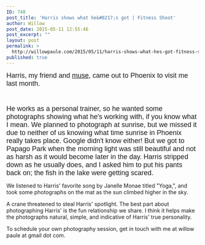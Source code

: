 ```yaml
---
ID: 748
post_title: 'Harris shows what he&#8217;s got | Fitness Shoot'
author: Willow
post_date: 2015-05-11 12:55:46
post_excerpt: ""
layout: post
permalink: >
  http://willowpaule.com/2015/05/11/harris-shows-what-hes-got-fitness-shoot/
published: true
---
```

<p style="margin-bottom: 0in"><span style="font-size:18px;"><span style="font-family: century gothic,applegothic,apple gothic,sans-serif;">
<style type="text/css">P { margin-bottom: 0.08
</style>
Harris, my friend and <a href="http://www.willowpaule.com/p178994316/h211f11f3#h211f11f3" target="_blank">muse</a>, came out to Phoenix to visit me last month. </span></span></p>

<p style="margin-bottom: 0in"><span style="font-size:18px;"><span style="font-family: century gothic,applegothic,apple gothic,sans-serif;">
<zentobox height="608" preview="/img/s7/v152/p1169562051-5.jpg" width="910"><!--
{
  "type": "zf.zentobox.PhotoVideo",
  "options": {
    "autoPlay": false,
    "hoverAction": "1",
    "hideWatermark": "false",
    "isSoundtrackLooped": false,
    "duration": "5",
    "transition": "2",
    "autoStart": false,
    "needLoopImages": false,
    "isRandom": false,
    "hasTopBar": true,
    "needLinkToGallery": true,
    "linkToGalleryText": "Visit Gallery",
    "showPhotoTitles": true,
    "showGalleryTitle": true,
    "showController": true,
    "allowFullScreen": true,
    "showThumbs": false,
    "controllerStyle": "31",
    "showOpeningSlide": true,
    "showClosingSlide": true,
    "slideBgColor": "#111111",
    "slideDisplayNameColor": "#f5f5f5",
    "slideGalleryTitleColor": "#dddddd",
    "bgColor": "#555555",
    "isBackgroundTransparent": false,
    "hideBorder": false,
    "borderColor": "#555555",
    "animationStyle": 2,
    "animationColor": "#cccccc",
    "anchorPoint": 4,
    "click": {
      "action": "0",
      "newWindow": false,
      "url": ""
    }
  },
  "layout": {
    "imageSize": "-1",
    "customWidth": "800",
    "customHeight": "630",
    "browserScaling": "true",
    "themeBorder": "true",
    "alignment": "0",
    "hSpace": "25",
    "vSpace": "15",
    "borderWidth": 0,
    "sizingMode": "0",
    "fixedAlignment": "true"
  },
  "content": {
    "ownerId": 841192347,
    "photoSetId": "gal812435815",
    "photoId": "1169562051",
    "isVideo": false
  }
}
--></zentobox>
</span></span></p>

<p style="margin-bottom: 0in">&nbsp;</p>

<p style="margin-bottom: 0in"><span style="font-size:18px;"><span style="font-family: century gothic,applegothic,apple gothic,sans-serif;">He works as a personal trainer, so he wanted some photographs showing what he&#39;s working with, if you know what I mean. We planned to photograph at sunrise, but we missed it due to neither of us knowing what time sunrise in Phoenix really takes place. Google didn&#39;t know either! But we got to Papago Park when the morning light was still beautiful and not as harsh as it would become later in the day. Harris stripped down as he usually does, and I asked him to put his pants back on; the fish in the lake were getting scared.</span></span></p>

<p style="margin-bottom: 0in"><span style="font-size:18px;"><span style="font-family: century gothic,applegothic,apple gothic,sans-serif;">
<zentobox height="315" width="420"><!--
{
  "type": "zf.zentobox.Embed",
  "layout": {
    "themeBorder": "true",
    "fixedAlignment": "true",
    "alignment": "1",
    "hSpace": "10",
    "vSpace": "10"
  },
  "content": {
    "code": "<iframe width=\"420\" height=\"315\" src=\"https://www.youtube.com/embed/BxRTNDlNFS0\" frameborder=\"0\" allowfullscreen></iframe>",
    "width": 420,
    "height": 315
  }
}
--></zentobox>
<span style="font-size:18px;"><span style="font-family: century gothic,applegothic,apple gothic,sans-serif;"> 
<zentobox height="960" preview="/img/s7/v166/p1169563005-6.jpg" width="641"><!--
{
  "type": "zf.zentobox.PhotoVideo",
  "options": {
    "autoPlay": false,
    "hoverAction": "1",
    "hideWatermark": "false",
    "isSoundtrackLooped": false,
    "duration": "5",
    "transition": "2",
    "autoStart": false,
    "needLoopImages": false,
    "isRandom": false,
    "hasTopBar": true,
    "needLinkToGallery": true,
    "linkToGalleryText": "Visit Gallery",
    "showPhotoTitles": true,
    "showGalleryTitle": true,
    "showController": true,
    "allowFullScreen": true,
    "showThumbs": false,
    "controllerStyle": "31",
    "showOpeningSlide": true,
    "showClosingSlide": true,
    "slideBgColor": "#111111",
    "slideDisplayNameColor": "#f5f5f5",
    "slideGalleryTitleColor": "#dddddd",
    "bgColor": "#555555",
    "isBackgroundTransparent": false,
    "hideBorder": false,
    "borderColor": "#555555",
    "animationStyle": 2,
    "animationColor": "#cccccc",
    "anchorPoint": 4,
    "click": {
      "action": "0",
      "newWindow": false,
      "url": ""
    }
  },
  "layout": {
    "imageSize": "-1",
    "customWidth": "800",
    "customHeight": "630",
    "browserScaling": "true",
    "themeBorder": "true",
    "alignment": "1",
    "hSpace": "25",
    "vSpace": "15",
    "borderWidth": 0,
    "sizingMode": "0",
    "fixedAlignment": "true"
  },
  "content": {
    "ownerId": 841192347,
    "photoSetId": "gal812435815",
    "photoId": "1169563005",
    "isVideo": false,
    "title": "",
    "caption": "Interpretive dance with doo rag.",
    "altText": ""
  }
}
--></zentobox>
</span></span> 
<zentobox height="960" preview="/img/s7/v169/p1169562807-6.jpg" width="641"><!--
{
  "type": "zf.zentobox.PhotoVideo",
  "options": {
    "autoPlay": false,
    "hoverAction": "1",
    "hideWatermark": "false",
    "isSoundtrackLooped": false,
    "duration": "5",
    "transition": "2",
    "autoStart": false,
    "needLoopImages": false,
    "isRandom": false,
    "hasTopBar": true,
    "needLinkToGallery": true,
    "linkToGalleryText": "Visit Gallery",
    "showPhotoTitles": true,
    "showGalleryTitle": true,
    "showController": true,
    "allowFullScreen": true,
    "showThumbs": false,
    "controllerStyle": "31",
    "showOpeningSlide": true,
    "showClosingSlide": true,
    "slideBgColor": "#111111",
    "slideDisplayNameColor": "#f5f5f5",
    "slideGalleryTitleColor": "#dddddd",
    "bgColor": "#555555",
    "isBackgroundTransparent": false,
    "hideBorder": false,
    "borderColor": "#555555",
    "animationStyle": 2,
    "animationColor": "#cccccc",
    "anchorPoint": 4,
    "click": {
      "action": "0",
      "newWindow": false,
      "url": ""
    }
  },
  "layout": {
    "imageSize": "-1",
    "customWidth": "800",
    "customHeight": "630",
    "browserScaling": "true",
    "themeBorder": "true",
    "alignment": "1",
    "hSpace": "25",
    "vSpace": "15",
    "borderWidth": 0,
    "sizingMode": "0",
    "fixedAlignment": "true"
  },
  "content": {
    "ownerId": 841192347,
    "photoSetId": "gal812435815",
    "photoId": "1169562807",
    "isVideo": false
  }
}
--></zentobox>

<zentobox height="960" preview="/img/s12/v173/p1169562668-6.jpg" width="641"><!--
{
  "type": "zf.zentobox.PhotoVideo",
  "options": {
    "autoPlay": false,
    "hoverAction": "1",
    "hideWatermark": "false",
    "isSoundtrackLooped": false,
    "duration": "5",
    "transition": "2",
    "autoStart": false,
    "needLoopImages": false,
    "isRandom": false,
    "hasTopBar": true,
    "needLinkToGallery": true,
    "linkToGalleryText": "Visit Gallery",
    "showPhotoTitles": true,
    "showGalleryTitle": true,
    "showController": true,
    "allowFullScreen": true,
    "showThumbs": false,
    "controllerStyle": "31",
    "showOpeningSlide": true,
    "showClosingSlide": true,
    "slideBgColor": "#111111",
    "slideDisplayNameColor": "#f5f5f5",
    "slideGalleryTitleColor": "#dddddd",
    "bgColor": "#555555",
    "isBackgroundTransparent": false,
    "hideBorder": false,
    "borderColor": "#555555",
    "animationStyle": 2,
    "animationColor": "#cccccc",
    "anchorPoint": 4,
    "click": {
      "action": "0",
      "newWindow": false,
      "url": ""
    }
  },
  "layout": {
    "imageSize": "-1",
    "customWidth": "800",
    "customHeight": "630",
    "browserScaling": "true",
    "themeBorder": "true",
    "alignment": "1",
    "hSpace": "25",
    "vSpace": "15",
    "borderWidth": 0,
    "sizingMode": "0",
    "fixedAlignment": "true"
  },
  "content": {
    "ownerId": 841192347,
    "photoSetId": "gal812435815",
    "photoId": "1169562668",
    "isVideo": false
  }
}
--></zentobox>

<zentobox height="960" preview="/img/s7/v153/p1169562183-6.jpg" width="641"><!--
{
  "type": "zf.zentobox.PhotoVideo",
  "options": {
    "autoPlay": false,
    "hoverAction": "1",
    "hideWatermark": "false",
    "isSoundtrackLooped": false,
    "duration": "5",
    "transition": "2",
    "autoStart": false,
    "needLoopImages": false,
    "isRandom": false,
    "hasTopBar": true,
    "needLinkToGallery": true,
    "linkToGalleryText": "Visit Gallery",
    "showPhotoTitles": true,
    "showGalleryTitle": true,
    "showController": true,
    "allowFullScreen": true,
    "showThumbs": false,
    "controllerStyle": "31",
    "showOpeningSlide": true,
    "showClosingSlide": true,
    "slideBgColor": "#111111",
    "slideDisplayNameColor": "#f5f5f5",
    "slideGalleryTitleColor": "#dddddd",
    "bgColor": "#555555",
    "isBackgroundTransparent": false,
    "hideBorder": false,
    "borderColor": "#555555",
    "animationStyle": 2,
    "animationColor": "#cccccc",
    "anchorPoint": 4,
    "click": {
      "action": "0",
      "newWindow": false,
      "url": ""
    }
  },
  "layout": {
    "imageSize": "-1",
    "customWidth": "800",
    "customHeight": "630",
    "browserScaling": "true",
    "themeBorder": "true",
    "alignment": "1",
    "hSpace": "25",
    "vSpace": "15",
    "borderWidth": 0,
    "sizingMode": "0",
    "fixedAlignment": "true"
  },
  "content": {
    "ownerId": 841192347,
    "photoSetId": "gal812435815",
    "photoId": "1169562183",
    "isVideo": false
  }
}
--></zentobox>
We listened to Harris&#39; favorite song by Janelle Monae titled &quot;Yoga,&quot;, and took some photographs on the mat as the sun climbed higher in the sky. </span></span></p>

<p style="margin-bottom: 0in"><span style="font-size:18px;"><span style="font-family: century gothic,applegothic,apple gothic,sans-serif;">
<zentobox height="960" preview="/img/s7/v158/p1169562424-6.jpg" width="641"><!--
{
  "type": "zf.zentobox.PhotoVideo",
  "options": {
    "autoPlay": false,
    "hoverAction": "1",
    "hideWatermark": "false",
    "isSoundtrackLooped": false,
    "duration": "5",
    "transition": "2",
    "autoStart": false,
    "needLoopImages": false,
    "isRandom": false,
    "hasTopBar": true,
    "needLinkToGallery": true,
    "linkToGalleryText": "Visit Gallery",
    "showPhotoTitles": true,
    "showGalleryTitle": true,
    "showController": true,
    "allowFullScreen": true,
    "showThumbs": false,
    "controllerStyle": "31",
    "showOpeningSlide": true,
    "showClosingSlide": true,
    "slideBgColor": "#111111",
    "slideDisplayNameColor": "#f5f5f5",
    "slideGalleryTitleColor": "#dddddd",
    "bgColor": "#555555",
    "isBackgroundTransparent": false,
    "hideBorder": false,
    "borderColor": "#555555",
    "animationStyle": 2,
    "animationColor": "#cccccc",
    "anchorPoint": 4,
    "click": {
      "action": "0",
      "newWindow": false,
      "url": ""
    }
  },
  "layout": {
    "imageSize": "-1",
    "customWidth": "800",
    "customHeight": "630",
    "browserScaling": "true",
    "themeBorder": "true",
    "alignment": "1",
    "hSpace": "25",
    "vSpace": "15",
    "borderWidth": 0,
    "sizingMode": "0",
    "fixedAlignment": "true"
  },
  "content": {
    "ownerId": 841192347,
    "photoSetId": "gal812435815",
    "photoId": "1169562424",
    "isVideo": false
  }
}
--></zentobox>

<zentobox height="960" preview="/img/s12/v184/p1169562617-6.jpg" width="641"><!--
{
  "type": "zf.zentobox.PhotoVideo",
  "options": {
    "autoPlay": false,
    "hoverAction": "1",
    "hideWatermark": "false",
    "isSoundtrackLooped": false,
    "duration": "5",
    "transition": "2",
    "autoStart": false,
    "needLoopImages": false,
    "isRandom": false,
    "hasTopBar": true,
    "needLinkToGallery": true,
    "linkToGalleryText": "Visit Gallery",
    "showPhotoTitles": true,
    "showGalleryTitle": true,
    "showController": true,
    "allowFullScreen": true,
    "showThumbs": false,
    "controllerStyle": "31",
    "showOpeningSlide": true,
    "showClosingSlide": true,
    "slideBgColor": "#111111",
    "slideDisplayNameColor": "#f5f5f5",
    "slideGalleryTitleColor": "#dddddd",
    "bgColor": "#555555",
    "isBackgroundTransparent": false,
    "hideBorder": false,
    "borderColor": "#555555",
    "animationStyle": 2,
    "animationColor": "#cccccc",
    "anchorPoint": 4,
    "click": {
      "action": "0",
      "newWindow": false,
      "url": ""
    }
  },
  "layout": {
    "imageSize": "-1",
    "customWidth": "800",
    "customHeight": "630",
    "browserScaling": "true",
    "themeBorder": "true",
    "alignment": "1",
    "hSpace": "25",
    "vSpace": "15",
    "borderWidth": 0,
    "sizingMode": "0",
    "fixedAlignment": "true"
  },
  "content": {
    "ownerId": 841192347,
    "photoSetId": "gal812435815",
    "photoId": "1169562617",
    "isVideo": false
  }
}
--></zentobox>

<zentobox height="960" preview="/img/s7/v168/p1169562639-6.jpg" width="641"><!--
{
  "type": "zf.zentobox.PhotoVideo",
  "options": {
    "autoPlay": false,
    "hoverAction": "1",
    "hideWatermark": "false",
    "isSoundtrackLooped": false,
    "duration": "5",
    "transition": "2",
    "autoStart": false,
    "needLoopImages": false,
    "isRandom": false,
    "hasTopBar": true,
    "needLinkToGallery": true,
    "linkToGalleryText": "Visit Gallery",
    "showPhotoTitles": true,
    "showGalleryTitle": true,
    "showController": true,
    "allowFullScreen": true,
    "showThumbs": false,
    "controllerStyle": "31",
    "showOpeningSlide": true,
    "showClosingSlide": true,
    "slideBgColor": "#111111",
    "slideDisplayNameColor": "#f5f5f5",
    "slideGalleryTitleColor": "#dddddd",
    "bgColor": "#555555",
    "isBackgroundTransparent": false,
    "hideBorder": false,
    "borderColor": "#555555",
    "animationStyle": 2,
    "animationColor": "#cccccc",
    "anchorPoint": 4,
    "click": {
      "action": "0",
      "newWindow": false,
      "url": ""
    }
  },
  "layout": {
    "imageSize": "-1",
    "customWidth": "800",
    "customHeight": "630",
    "browserScaling": "true",
    "themeBorder": "true",
    "alignment": "1",
    "hSpace": "25",
    "vSpace": "15",
    "borderWidth": 0,
    "sizingMode": "0",
    "fixedAlignment": "true"
  },
  "content": {
    "ownerId": 841192347,
    "photoSetId": "gal812435815",
    "photoId": "1169562639",
    "isVideo": false
  }
}
--></zentobox>
A crane threatened to steal Harris&#39; spotlight. The best part about photographing Harris&#39; is the fun relationship we share. I think it helps make the photographs natural, simple, and indicative of Harris&#39; true personality. </span></span></p>

<p style="margin-bottom: 0in"><span style="font-size:18px;"><span style="font-family: century gothic,applegothic,apple gothic,sans-serif;">
<zentobox height="608" preview="/img/s7/v169/p1169562089-5.jpg" width="910"><!--
{
  "type": "zf.zentobox.PhotoVideo",
  "options": {
    "autoPlay": false,
    "hoverAction": "1",
    "hideWatermark": "false",
    "isSoundtrackLooped": false,
    "duration": "5",
    "transition": "2",
    "autoStart": false,
    "needLoopImages": false,
    "isRandom": false,
    "hasTopBar": true,
    "needLinkToGallery": true,
    "linkToGalleryText": "Visit Gallery",
    "showPhotoTitles": true,
    "showGalleryTitle": true,
    "showController": true,
    "allowFullScreen": true,
    "showThumbs": false,
    "controllerStyle": "31",
    "showOpeningSlide": true,
    "showClosingSlide": true,
    "slideBgColor": "#111111",
    "slideDisplayNameColor": "#f5f5f5",
    "slideGalleryTitleColor": "#dddddd",
    "bgColor": "#555555",
    "isBackgroundTransparent": false,
    "hideBorder": false,
    "borderColor": "#555555",
    "animationStyle": 2,
    "animationColor": "#cccccc",
    "anchorPoint": 4,
    "click": {
      "action": "0",
      "newWindow": false,
      "url": ""
    }
  },
  "layout": {
    "imageSize": "-1",
    "customWidth": "800",
    "customHeight": "630",
    "browserScaling": "true",
    "themeBorder": "true",
    "alignment": "1",
    "hSpace": "25",
    "vSpace": "15",
    "borderWidth": 0,
    "sizingMode": "0",
    "fixedAlignment": "true"
  },
  "content": {
    "ownerId": 841192347,
    "photoSetId": "gal812435815",
    "photoId": "1169562089",
    "isVideo": false,
    "title": "",
    "caption": "Harris vies for attention. That crane was looking mighty good.",
    "altText": ""
  }
}
--></zentobox>

<zentobox height="608" preview="/img/s12/v185/p1169562413-5.jpg" width="910"><!--
{
  "type": "zf.zentobox.PhotoVideo",
  "options": {
    "autoPlay": false,
    "hoverAction": "1",
    "hideWatermark": "false",
    "isSoundtrackLooped": false,
    "duration": "5",
    "transition": "2",
    "autoStart": false,
    "needLoopImages": false,
    "isRandom": false,
    "hasTopBar": true,
    "needLinkToGallery": true,
    "linkToGalleryText": "Visit Gallery",
    "showPhotoTitles": true,
    "showGalleryTitle": true,
    "showController": true,
    "allowFullScreen": true,
    "showThumbs": false,
    "controllerStyle": "31",
    "showOpeningSlide": true,
    "showClosingSlide": true,
    "slideBgColor": "#111111",
    "slideDisplayNameColor": "#f5f5f5",
    "slideGalleryTitleColor": "#dddddd",
    "bgColor": "#555555",
    "isBackgroundTransparent": false,
    "hideBorder": false,
    "borderColor": "#555555",
    "animationStyle": 2,
    "animationColor": "#cccccc",
    "anchorPoint": 4,
    "click": {
      "action": "0",
      "newWindow": false,
      "url": ""
    }
  },
  "layout": {
    "imageSize": "-1",
    "customWidth": "800",
    "customHeight": "630",
    "browserScaling": "true",
    "themeBorder": "true",
    "alignment": "1",
    "hSpace": "25",
    "vSpace": "15",
    "borderWidth": 0,
    "sizingMode": "0",
    "fixedAlignment": "true"
  },
  "content": {
    "ownerId": 841192347,
    "photoSetId": "gal812435815",
    "photoId": "1169562413",
    "isVideo": false
  }
}
--></zentobox>

<zentobox height="960" preview="/img/s12/v187/p1169562412-6.jpg" width="641"><!--
{
  "type": "zf.zentobox.PhotoVideo",
  "options": {
    "autoPlay": false,
    "hoverAction": "1",
    "hideWatermark": "false",
    "isSoundtrackLooped": false,
    "duration": "5",
    "transition": "2",
    "autoStart": false,
    "needLoopImages": false,
    "isRandom": false,
    "hasTopBar": true,
    "needLinkToGallery": true,
    "linkToGalleryText": "Visit Gallery",
    "showPhotoTitles": true,
    "showGalleryTitle": true,
    "showController": true,
    "allowFullScreen": true,
    "showThumbs": false,
    "controllerStyle": "31",
    "showOpeningSlide": true,
    "showClosingSlide": true,
    "slideBgColor": "#111111",
    "slideDisplayNameColor": "#f5f5f5",
    "slideGalleryTitleColor": "#dddddd",
    "bgColor": "#555555",
    "isBackgroundTransparent": false,
    "hideBorder": false,
    "borderColor": "#555555",
    "animationStyle": 2,
    "animationColor": "#cccccc",
    "anchorPoint": 4,
    "click": {
      "action": "0",
      "newWindow": false,
      "url": ""
    }
  },
  "layout": {
    "imageSize": "-1",
    "customWidth": "800",
    "customHeight": "630",
    "browserScaling": "true",
    "themeBorder": "true",
    "alignment": "1",
    "hSpace": "25",
    "vSpace": "15",
    "borderWidth": 0,
    "sizingMode": "0",
    "fixedAlignment": "true"
  },
  "content": {
    "ownerId": 841192347,
    "photoSetId": "gal812435815",
    "photoId": "1169562412",
    "isVideo": false
  }
}
--></zentobox>

<zentobox height="960" preview="/img/s12/v177/p1169562018-6.jpg" width="641"><!--
{
  "type": "zf.zentobox.PhotoVideo",
  "options": {
    "autoPlay": false,
    "hoverAction": "1",
    "hideWatermark": "false",
    "isSoundtrackLooped": false,
    "duration": "5",
    "transition": "2",
    "autoStart": false,
    "needLoopImages": false,
    "isRandom": false,
    "hasTopBar": true,
    "needLinkToGallery": true,
    "linkToGalleryText": "Visit Gallery",
    "showPhotoTitles": true,
    "showGalleryTitle": true,
    "showController": true,
    "allowFullScreen": true,
    "showThumbs": false,
    "controllerStyle": "31",
    "showOpeningSlide": true,
    "showClosingSlide": true,
    "slideBgColor": "#111111",
    "slideDisplayNameColor": "#f5f5f5",
    "slideGalleryTitleColor": "#dddddd",
    "bgColor": "#555555",
    "isBackgroundTransparent": false,
    "hideBorder": false,
    "borderColor": "#555555",
    "animationStyle": 2,
    "animationColor": "#cccccc",
    "anchorPoint": 4,
    "click": {
      "action": "0",
      "newWindow": false,
      "url": ""
    }
  },
  "layout": {
    "imageSize": "-1",
    "customWidth": "800",
    "customHeight": "630",
    "browserScaling": "true",
    "themeBorder": "true",
    "alignment": "1",
    "hSpace": "25",
    "vSpace": "15",
    "borderWidth": 0,
    "sizingMode": "0",
    "fixedAlignment": "true"
  },
  "content": {
    "ownerId": 841192347,
    "photoSetId": "gal812435815",
    "photoId": "1169562018",
    "isVideo": false
  }
}
--></zentobox>
To schedule your own photography session, get in touch with me at willow paule at gmail dot com.</span></span></p>